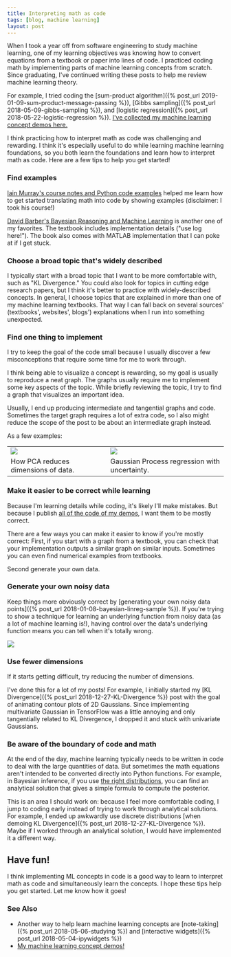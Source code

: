 ```yaml
---
title: Interpreting math as code
tags: [blog, machine learning]
layout: post
---
```


When I took a year off from software engineering to study machine learning, one of my learning objectives was knowing how to
convert equations from a textbook or paper into lines of code.
I practiced coding math by implementing parts of machine learning concepts from scratch.
Since graduating, I've continued writing these posts to help me review machine learning theory.

For example, I tried coding the [sum-product algorithm]({% post_url 2019-01-09-sum-product-message-passing %}), [Gibbs sampling]({% post_url 2018-05-09-gibbs-sampling %}), and [logistic regression]({% post_url 2018-05-22-logistic-regression %}).
[I've collected my machine learning concept demos here.](/ml-concepts)

I think practicing how to interpret math as code was challenging and rewarding.
I think it's especially useful to do while learning machine learning foundations, so you both learn the foundations and learn how to interpret math as code.
Here are a few tips to help you get started!


### Find examples

[Iain Murray's course notes and Python code examples](http://www.inf.ed.ac.uk/teaching/courses/mlpr/2017/notes/) helped me learn how to get started translating math into code by showing examples (disclaimer: I took his course!)

[David Barber's Bayesian Reasoning and Machine Learning](http://web4.cs.ucl.ac.uk/staff/D.Barber/pmwiki/pmwiki.php?n=Brml.HomePage) is another one of my favorites. The textbook includes implementation details ("use log here!"). The book also comes with MATLAB implementation that I can poke at if I get stuck.


### Choose a broad topic that's widely described

I typically start with a broad topic that I want to be more comfortable with, such as "KL Divergence."
You could also look for topics in cutting edge research papers, but I think it's better to practice with widely-described concepts.
In general, I choose topics that are explained in more than one of my machine learning textbooks. That way I can fall back on several sources' (textbooks', websites', blogs') explanations when I run into something unexpected.



### Find one thing to implement

I try to keep the goal of the code small because I usually discover a few misconceptions that require some time for me to work through.

I think being able to visualize a concept is rewarding, so my goal is usually to reproduce a neat graph. The graphs usually require
me to implement some key aspects of the topic.
While briefly reviewing the topic, I try to find a graph that visualizes an important idea.

Usually, I end up producing intermediate and tangential graphs and code.
Sometimes the target graph requires a lot of extra code, so I also might reduce the scope of the post to be about an intermediate graph instead.

As a few examples:

| | |
|-|-|
| <img src="/assets/2018-05-16-projection-ex.png"> | <img src="/assets/2018-01-10-uncertainty-zoom-out.png"> |
| How PCA reduces dimensions of data. | Gaussian Process regression with uncertainty. |



### Make it easier to be correct while learning

Because I'm learning details while coding, it's likely I'll make mistakes.
But because I publish [all of the code of my demos](https://github.com/jessstringham/notebooks), I want them to be mostly correct.

There are a few ways you can make it easier to know if you're mostly correct:
First, if you start with a graph from a textbook, you can check that your implementation outputs a similar graph on similar inputs. Sometimes you can even find numerical examples from textbooks.

Second generate your own data.

### Generate your own noisy data

Keep things more obviously correct by [generating your own noisy data points]({% post_url 2018-01-08-bayesian-linreg-sample %}). If you're trying to show a technique for learning an underlying function from noisy data (as a lot of machine learning is!), having control over the data's underlying function means you can tell when it's totally wrong.


<img src="/assets/2018-01-08-linear-sample-example.png">

### Use fewer dimensions

If it starts getting difficult, try reducing the number of dimensions.

I've done this for a lot of my posts! For example, I initially started my [KL Divergence]({% post_url 2018-12-27-KL-Divergence %}) post with the goal of animating contour plots of 2D Gaussians. Since implementing multivariate Gaussian in TensorFlow was a little annoying and only tangentially related to KL Divergence, I dropped it and stuck with univariate Gaussians.



### Be aware of the boundary of code and math

At the end of the day, machine learning typically needs to be written in code to deal
with the large quantities of data.
But sometimes the math equations aren't intended to be converted directly into Python functions.
For example, in Bayesian inference,
if you use [the right distributions](https://en.wikipedia.org/wiki/Conjugate_prior), you
can find an analytical solution that gives a simple formula to compute the posterior.

This is an area I should work on: because I feel more comfortable coding, I jump to
coding early instead of trying to work through analytical solutions. For example, I ended up awkwardly use discrete distributions [when demoing KL Divergence]({% post_url 2018-12-27-KL-Divergence %}). Maybe if I worked through an analytical solution, I would have implemented it a different way.

## Have fun!

I think implementing ML concepts in code is a good way to learn to interpret math as code and simultaneously learn the concepts. I hope these tips help you get started. Let me know how it goes!

### See Also

 - Another way to help learn machine learning concepts are [note-taking]({% post_url 2018-05-06-studying %}) and [interactive widgets]({% post_url 2018-05-04-ipywidgets %})
 - [My machine learning concept demos!](/ml-concepts)
